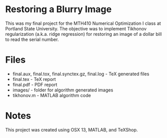 # Restoring a Blurry Image

This was my final project for the MTH410 Numerical Optimization I class at Portland State University.
The objective was to implement Tikhonov regularization (a.k.a. ridge regression) for restoring an image of a dollar bill to read the serial number.

# Files

* final.aux, final.tox, final.synctex.gz, final.log - TeX generated files
* final.tex - TeX report
* final.pdf - PDF report
* images/ - folder for algorithm generated images
* tikhonov.m - MATLAB algorithm code

# Notes 

This project was created using OSX 13, MATLAB, and TeXShop.